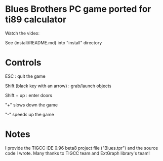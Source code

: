 # Blues Brothers PC game ported for ti89 calculator

Watch the video:

See (install/README.md) into "install" directory

# Controls
ESC : quit the game
 
Shift (black key with an arrow) : grab/launch objects
 
Shift + up : enter doors
 
"+" slows down the game
 
"-" speeds up the game

# Notes
I provide the TIGCC IDE 0.96 beta8 project file ("Blues.tpr") and the source code I wrote.
Many thanks to TIGCC team and ExtGraph library's team!
